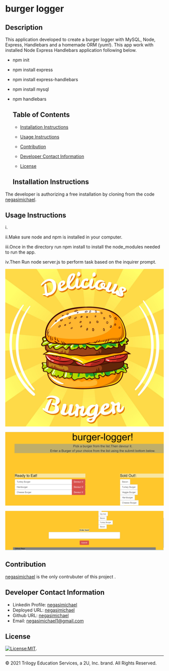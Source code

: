 # burger logger

## Description
This application developed to create a burger logger with MySQL, Node, Express, Handlebars and a homemade ORM (yum!). This app work with installed Node Express Handlebars application following below.

* npm init

* npm install express

* npm install express-handlebars

* npm install mysql

* npm handlebars

   ## Table of Contents
   * [Installation Instructions](#installation-instructions)
   
   * [Usage Instructions](#usage-instructions)
   
   * [Contribution](#contribution)
   
   * [Developer Contact Information](#Developer-Contact-Information)
     
  * [License](#license)


  ## Installation Instructions
The developer is authorizing a free installation by cloning from the code [negasimichael](https://github.com/negasimichael/burger-logger).
   
   ## Usage Instructions
  i. 

  ii.Make sure node and npm is installed in your computer.

iii.Once in the directory run npm install to install the node_modules needed to run the app.

iv.Then Run node server.js to perform task based on the inquirer prompt.

![burger logger](public/assets/img/burger1.jpg)

![burger logger](public/assets/img/burger2.jpg)

![burger logger](public/assets/img/burger3.jpg)


## Contribution
  [negasimichael](https://github.com/negasimichael/burger-logger/) is the only contrubuter of this project .

   ## Developer Contact Information
  * Linkedin Profile: [negasimichael](https://www.linkedin.com/feed/)
  * Deployed URL: [negasimichael](https://burgerapp124.herokuapp.com/index)
  * Github URL: [negasimichael](https://github.com/negasimichael/burger-logger)
  * Email: negasimichael1@gmail.com
  
## License
   [![License:MIT](https://img.shields.io/badge/License-MIT-yellow.svg)](https://opensource.org/licenses/MIT).
 
 ------------------------------------------------------------------------------
© 2021 Trilogy Education Services, a 2U, Inc. brand. All Rights Reserved.
